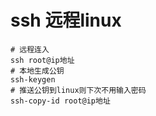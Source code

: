 # ssh 远程linux

	# 远程连入
	ssh root@ip地址
	# 本地生成公钥
	ssh-keygen
	# 推送公钥到linux则下次不用输入密码
	ssh-copy-id root@ip地址